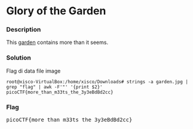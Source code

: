 <h1>Glory of the Garden</h1>
<h3>Description</h3>
<p>This <a href='https://jupiter.challenges.picoctf.org/static/d0e1ffb10fc0017c6a82c57900f3ffe3/garden.jpg'>garden</a> contains more than it seems.</p>
<h3>Solution</h3>
<p>Flag di data file image</p>

```console
root@xisco-VirtualBox:/home/xisco/Downloads# strings -a garden.jpg | grep "flag" | awk -F'"' '{print $2}'
picoCTF{more_than_m33ts_the_3y3eBdBd2cc}
```

<h3>Flag</h3>
<pre>
picoCTF{more_than_m33ts_the_3y3eBdBd2cc}
</pre>
